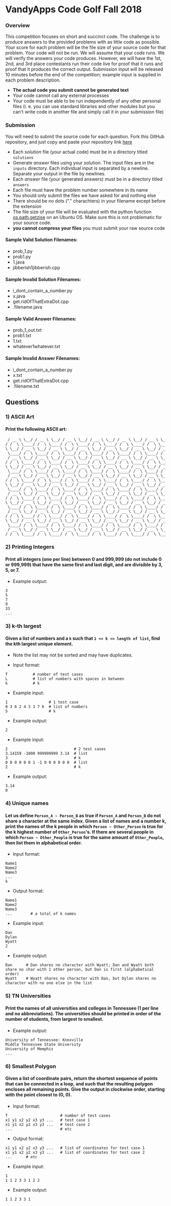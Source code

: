 # VandyApps Code Golf Fall 2018

### Overview
This competition focuses on short and succinct code. 
The challenge is to produce answers to the provided problems with as little code as possible.
Your score for each problem will be the file size of your source code for that problem. Your code will not be run. We will assume that your code runs. We will verify the answers your code produces.
However, we will have the 1st, 2nd, and 3rd place contestants run their code live for proof that
it runs and proof that it produces the correct output. Submission input will be released 10 minutes before the end of the competition; example input is supplied in each problem description.
* **The actual code you submit cannot be generated text**
* Your code cannot call any external processes
* Your code must be able to be run independently of any other personal files (i. e. you can use standard libraries and other modules but you can't write code in another file and simply call it in your submission file)

### Submission
You will need to submit the source code for each question.
Fork this GitHub repository, and just copy and paste your repository link [here](https://goo.gl/forms/qTg8xoZpNKi86IWB3)
* Each _solution_ file (your actual code) must be in a directory titled `solutions`
* Generate _answer_ files using your solution. The input files are in the `inputs` directory. Each individual input is separated by a newline. Separate your output in the file by newlines.
* Each _answer_ file (your generated answers) must be in a directory titled `answers`
* Each file must have the problem number somewhere in its name
* You should only submit the files we have asked for and nothing else
* There should be no dots ("." charachters) in your filename except before the extension
* The file size of your file will be evaluated with the python function [os.path.getzise](https://docs.python.org/2/library/os.path.html?highlight=os.path.getsize#os.path.getsize) on an Ubuntu OS. Make sure this is not problematic for your source code.
* **you cannot compress your files** you must submit your raw source code

#### Sample Valid Solution Filenames:
* prob_1.py
* prob1.py
* 1.java
* jibberish1jibberish.cpp

#### Sample Invalid Solution Filenames:
* i_dont_contain_a_number.py
* x.java
* get.ridOfThatExtraDot.cpp
* .filename.java

#### Sample Valid Answer Filenames:
* prob_1_out.txt
* prob1.txt
* 1.txt
* whatever1whatever.txt

#### Sample Invalid Answer Filenames:
* i_dont_contain_a_number.py
* x.txt
* get.ridOfThatExtraDot.cpp
* .filename.txt

## Questions

### 1) ASCII Art

#### Print the following ASCII art:

```ascii
 / __ \ \__/ / __ \ \__/ / __ \ \__/ / __ \ \__/ / __ \ \__/ / __ \ \_
/ /  \ \____/ /  \ \____/ /  \ \____/ /  \ \____/ /  \ \____/ /  \ \__
\ \__/ / __ \ \__/ / __ \ \__/ / __ \ \__/ / __ \ \__/ / __ \ \__/ / _
 \____/ /  \ \____/ /  \ \____/ /  \ \____/ /  \ \____/ /  \ \____/ / 
 / __ \ \__/ / __ \ \__/ / __ \ \__/ / __ \ \__/ / __ \ \__/ / __ \ \_
/ /  \ \____/ /  \ \____/ /  \ \____/ /  \ \____/ /  \ \____/ /  \ \__
\ \__/ / __ \ \__/ / __ \ \__/ / __ \ \__/ / __ \ \__/ / __ \ \__/ / _
 \____/ /  \ \____/ /  \ \____/ /  \ \____/ /  \ \____/ /  \ \____/ / 
 / __ \ \__/ / __ \ \__/ / __ \ \__/ / __ \ \__/ / __ \ \__/ / __ \ \_
/ /  \ \____/ /  \ \____/ /  \ \____/ /  \ \____/ /  \ \____/ /  \ \__
\ \__/ / __ \ \__/ / __ \ \__/ / __ \ \__/ / __ \ \__/ / __ \ \__/ / _
 \____/ /  \ \____/ /  \ \____/ /  \ \____/ /  \ \____/ /  \ \____/ / 
 / __ \ \__/ / __ \ \__/ / __ \ \__/ / __ \ \__/ / __ \ \__/ / __ \ \_
/ /  \ \____/ /  \ \____/ /  \ \____/ /  \ \____/ /  \ \____/ /  \ \__
\ \__/ / __ \ \__/ / __ \ \__/ / __ \ \__/ / __ \ \__/ / __ \ \__/ / _
 \____/ /  \ \____/ /  \ \____/ /  \ \____/ /  \ \____/ /  \ \____/ / 
 / __ \ \__/ / __ \ \__/ / __ \ \__/ / __ \ \__/ / __ \ \__/ / __ \ \_
/ /  \ \____/ /  \ \____/ /  \ \____/ /  \ \____/ /  \ \____/ /  \ \__
\ \__/ / __ \ \__/ / __ \ \__/ / __ \ \__/ / __ \ \__/ / __ \ \__/ / _
 \____/ /  \ \____/ /  \ \____/ /  \ \____/ /  \ \____/ /  \ \____/ / 
 / __ \ \__/ / __ \ \__/ / __ \ \__/ / __ \ \__/ / __ \ \__/ / __ \ \_
/ /  \ \____/ /  \ \____/ /  \ \____/ /  \ \____/ /  \ \____/ /  \ \__
```

### 2) Printing Integers
#### Print all integers (one per line) between 0 and 999,999 (do not include 0 or 999,999) that have the same first and last digit, and are divisible by 3, 5, or 7.

- Example output:
```
3
5
7
9
33
...

```

### 3) k-th largest
#### Given a list of numbers and a `k` such that `1 <= k <= length of list`, find the kth largest unique element. 
- Note the list may not be sorted and may have duplicates.

- Input format:
```
T           # number of test cases
L           # list of numbers with spaces in between
k           # k
```

- Example input:
```
1                  # 1 test case
0 3 6 2 4 3 3 7 6  # list of numbers
5                  # k
```
- Example output:
```
2
```

- Example input:
```
2                             # 2 test cases
3.14159 -1000 999999999 3.14  # list
3                             # k
0 0 0 0 0 0 1 -1 0 0 0 0 0 0  # list
2                             # k
```
- Example output:
```
3.14
0
```

### 4) Unique names
#### Let us define `Person_A ~ Person_B` as true if `Person_A` and `Person_B` do not share a character at the same index. Given a list of names and a number k, print the names of the k people in which `Person ~ Other_Person` is true for the k highest number of `Other_Person`'s. If there are several people in which `Person ~ Other_People` is true for the same amount of `Other_People`, then list them in alphabetical order.

- Input format:
```
Name1
Name2
Name3
...
k
```
- Output format:
```
Name1
Name2
Name3
...        # a total of k names
```

- Example input:
```
Dan
Dylan 
Wyatt
2
```
- Example output:
```
Dan      # Dan shares no character with Wyatt; Dan and Wyatt both share no char with 1 other person, but Dan is first (alphabetical order)
Wyatt    # Wyatt shares no character with Dan, but Dylan shares no character with no one else in the list
```

### 5) TN Universities
#### Print the names of all universities and colleges in Tennessee (1 per line and no abbreviations). The universities should be printed in order of the number of students, from largest to smallest.

- Example output:
```
University of Tennessee: Knoxville
Middle Tennessee State University
University of Memphis
...
```

### 6) Smallest Polygon
#### Given a list of coordinate pairs, return the shortest sequence of points that can be connected in a loop, and such that the resulting polygon encloses all remaining points. Give the output in clockwise order, starting with the point closest to (0, 0). 

- Input format:
```
T                       # number of test cases
x1 y1 x2 y2 x3 y3 ...   # test case 1
x1 y1 x2 y2 x3 y3 ...   # test case 2
...                     # etc
```
- Output format:
```
x1 y1 x2 y2 x3 y3 ...   # list of coordinates for test case 1
x1 y1 x2 y2 x3 y3 ...   # list of coordinates for test case 2
...      # etc
```

- Example input:
```
1
1 1 2 3 3 1 2 2
```
- Example output:
```
1 1 2 3 3 1
```
